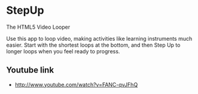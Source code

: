 # StepUp

The HTML5 Video Looper

Use this app to loop video, making activities like learning instruments much easier. Start with the shortest loops at the bottom, and then Step Up to longer loops when you feel ready to progress.

## Youtube link

- http://www.youtube.com/watch?v=FANC-qvJFhQ


